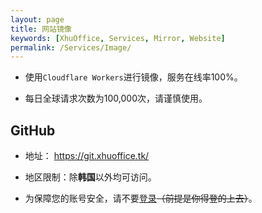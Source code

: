 ```yaml
---
layout: page
title: 网站镜像
keywords: [XhuOffice, Services, Mirror, Website]
permalink: /Services/Image/
---
```


- 使用`Cloudflare Workers`进行镜像，服务在线率100%。

- 每日全球请求次数为100,000次，请谨慎使用。

## GitHub

- 地址： <https://git.xhuoffice.tk/>

- 地区限制：除**韩国**以外均可访问。

- 为保障您的账号安全，请不要[登录](https://git.xhuoffice.tk/login/ "明知故犯")~~（前提是你得登的上去）~~。
